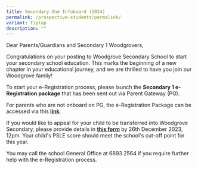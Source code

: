 ```yaml
---
title: Secondary One Infoboard (2024)
permalink: /prospective-students/permalink/
variant: tiptap
description: ""
---
```

<p>Dear Parents/Guardians and Secondary 1 Woodgrovers,</p><p>Congratulations on your posting to Woodgrove Secondary School to start your secondary school education. This marks the beginning of a new chapter in your educational journey, and we are thrilled to have you join our Woodgrove family!</p><p>To start your e-Registration process, please launch the <strong>Secondary 1 e-Registration package</strong> that has been sent out via Parent Gateway (PG).</p><p>For parents who are not onboard on PG, the e-Registration Package can be accessed via this <strong><a href="https://go.gov.sg/2024s1eregistrationpackage" rel="noopener noreferrer nofollow" target="_blank">link</a></strong>.</p><p>If you would like to appeal for your child to be transferred into Woodgrove Secondary, please provide details in <strong><a href="https://go.gov.sg/2024s1appealformwgs" rel="noopener noreferrer nofollow" target="_blank">this form</a></strong> by 26th December 2023, 12pm. Your child's PSLE score should meet the school's cut-off point for this year.</p><p>You may call the school General Office at 6893 2564 if you require further help with the e-Registration process.</p>